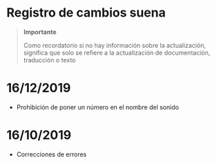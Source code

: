 # Registro de cambios suena

>**Importante**
>
>Como recordatorio si no hay información sobre la actualización, significa que solo se refiere a la actualización de documentación, traducción o texto

# 16/12/2019

- Prohibición de poner un número en el nombre del sonido

# 16/10/2019

- Correcciones de errores
